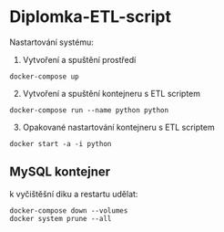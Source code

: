 # Diplomka-ETL-script

Nastartování systému:

1) Vytvoření a spuštění prostředí
```
docker-compose up
```

2) Vytvoření a spuštění kontejneru s ETL scriptem
```
docker-compose run --name python python
```

3) Opakované nastartování kontejneru s ETL scriptem
```
docker start -a -i python
```

## MySQL kontejner

k vyčištěšní diku a restartu udělat: 

```
docker-compose down --volumes
docker system prune --all
```

